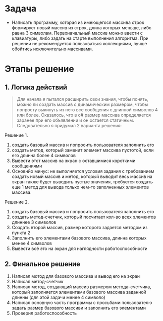 # Задача 

* Написать программу, которая из имеющегося массива строк формирует новый массив из строк, длина которых меньше, либо равна 3 символам. Первоначальный массив можно ввести с клавиатуры, либо задать на старте выполнения алгоритма. При решении не рекомендуется пользоваться коллекциями, лучше обойтись исключительно массивами.

# Этапы решение
## 1. Логика действий

>Для начала я пытался расширить свои знания, чтобы понять, можно ли создать массив с динамическим размером, чтобы попросту выкинуть из него все сообщения с длинной символов 4 или более. Оказалось, что в c# размер массива определяется заранее при его объявлении и он остается статичным. Следовательно я придумал 2 варианта решения:

Решение 1. 
1. создать базовый массив и попросить пользователя заполнить его
2. создать метод, который заменит элемент массива пустотой, если его длинна более 4 символов
3. Вывести этот массив на экран с оставшимися короткими сообщениями
4. Основнйо минус: не выполняется условия задания с требованием создать новый массив и метод, который выводит весь массив на экран также будет выводить пустые значения, требуется создать еще 1 метод для вывода только чем-то заполненных элементов массива. 

Решение 2.
1. создать базовый массив и попросить пользователя заполнить его
2. создать метод-счетчик, который посчитает кол-во всех элементов длиннее 3 символов 
3. Создать второй массив, размер которого задается методом из пункта 2
4. Заполнить его элементами базового массива, длинна которых менее 4 символов
5. Вывести всё это на экран для наглядности работоспособности

## 2. Финальное решение
1. Написал мотод для базового массива и вывод его на экран
2. Написал метод-счетчик
3. Написал метод, создающий массив размером метода-счетчика, который заполняется элементами базового массива заданной длинны (для этой задачи менее 4 символо)
4. Написал основную часть программы с просьбами пользователю задать размер базового массиви и заполнить его элементами
5. Проверил работоспособность



